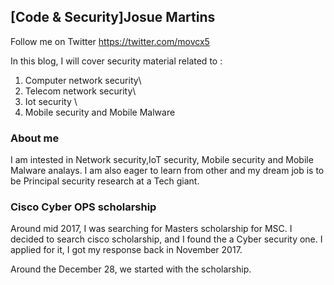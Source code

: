 ## [Code & Security]Josue Martins 
Follow me on
Twitter https://twitter.com/movcx5

In this blog, I will cover security material related to :

1. Computer network security\
2. Telecom network security\
3. Iot security \
4. Mobile security and Mobile Malware 


### About me

I am intested in Network security,IoT security, Mobile security and Mobile Malware analays.
I am also eager to learn from other and my dream job is to be Principal security research at a Tech giant.

### Cisco Cyber OPS scholarship

Around mid 2017, I was searching for Masters scholarship for MSC.
I decided to search cisco scholarship, and I found the a Cyber security one. 
I applied for it, I got my response back in November 2017.

Around the December 28, we started with the scholarship.

